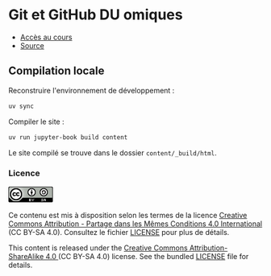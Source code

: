 # Git et GitHub DU omiques

- [Accès au cours](https://pierrepo.github.io/git-github-duo)
- [Source](https://github.com/pierrepo/git-github-duo)


## Compilation locale

Reconstruire l'environnement de développement :

```bash
uv sync
```

Compiler le site :

```bash
uv run jupyter-book build content
```

Le site compilé se trouve dans le dossier `content/_build/html`.


### Licence

![](content/img/CC-BY-SA.png)

Ce contenu est mis à disposition selon les termes de la licence [Creative Commons Attribution - Partage dans les Mêmes Conditions 4.0 International](https://creativecommons.org/licenses/by-sa/4.0/deed.fr) (CC BY-SA 4.0). Consultez le fichier [LICENSE](LICENSE) pour plus de détails.

This content is released under the [Creative Commons Attribution-ShareAlike 4.0 ](https://creativecommons.org/licenses/by-sa/4.0/deed.en) (CC BY-SA 4.0) license. See the bundled [LICENSE](LICENSE) file for details.

